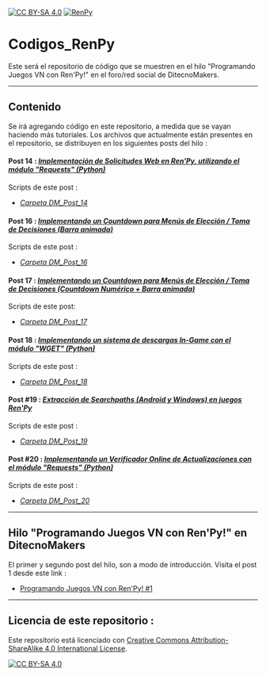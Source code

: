 [![CC BY-SA 4.0][cc-by-sa-shield]][cc-by-sa] [![RenPy][renpy-shield]][cc-by-sa]

# Codigos_RenPy
Este será el repositorio de código que se muestren en el hilo "Programando Juegos VN con Ren'Py!" en el foro/red social de DitecnoMakers.

---

## Contenido
Se irá agregando código en este repositorio, a medida que se vayan haciendo más tutoriales.
Los archivos que actualmente están presentes en el repositorio, se distribuyen en los siguientes posts del hilo :

#### Post 14 : _[Implementación de Solicitudes Web en Ren'Py, utilizando el módulo "Requests" (Python)](https://ditecnomakers.com/programando-juegos-vn-con-renpy-14-2/)_
Scripts de este post :
* _[Carpeta DM_Post_14](https://github.com/CharlieFuu69/Codigos_RenPy/tree/master/DM_Post_14)_

#### Post 16 : _[Implementando un Countdown para Menús de Elección / Toma de Decisiones (Barra animada)](https://ditecnomakers.com/programando-juegos-vn-con-renpy-16/)_
Scripts de este post :
* _[Carpeta DM_Post_16](https://github.com/CharlieFuu69/Codigos_RenPy/tree/master/DM_Post_16)_

#### Post 17 : _[Implementando un Countdown para Menús de Elección / Toma de Decisiones (Countdown Numérico + Barra animada)](https://ditecnomakers.com/programando-juegos-vn-con-renpy-17-2/)_
Scripts de este post:
* _[Carpeta DM_Post_17](https://github.com/CharlieFuu69/Codigos_RenPy/tree/master/DM_Post_17)_

#### Post 18 : _[Implementando un sistema de descargas In-Game con el módulo "WGET" (Python)](https://ditecnomakers.com/programando-juegos-vn-con-renpy-18/)_
Scripts de este post :
* _[Carpeta DM_Post_18](https://github.com/CharlieFuu69/Codigos_RenPy/tree/master/DM_Post_18)_

#### Post #19 : _[Extracción de Searchpaths (Android y Windows) en juegos Ren'Py](https://ditecnomakers.com/programando-juegos-vn-con-renpy-19/)_
Scripts de este post :
* _[Carpeta DM_Post_19](https://github.com/CharlieFuu69/Codigos_RenPy/tree/master/DM_Post_19)_

#### Post #20 : _[Implementando un Verificador Online de Actualizaciones con el módulo "Requests" (Python)](https://ditecnomakers.com/programando-juegos-vn-con-renpy-20/)_
Scripts de este post :
* _[Carpeta DM_Post_20](https://github.com/CharlieFuu69/Codigos_RenPy/tree/master/DM_Post_20)_

---

## Hilo "Programando Juegos VN con Ren'Py!" en DitecnoMakers
El primer y segundo post del hilo, son a modo de introducción. Visita el post 1 desde este link :

* [Programando Juegos VN con Ren'Py! #1](https://ditecnomakers.com/programa-juegos-vn-con-renpy-1-que-es-renpy-a-que-tipo-de-juegos-esta-orientado-este-motor/)

---

## Licencia de este repositorio :

Este repositorio está licenciado con
[Creative Commons Attribution-ShareAlike 4.0 International License][cc-by-sa].

[![CC BY-SA 4.0][cc-by-sa-shield]][cc-by-sa]

[cc-by-sa]: http://creativecommons.org/licenses/by-sa/4.0/
[cc-by-sa-image]: https://licensebuttons.net/l/by-sa/4.0/88x31.png
[cc-by-sa-shield]: https://img.shields.io/badge/Licencia-CC--BY--SA%204.0-brightgreen
[renpy-shield]: https://img.shields.io/badge/Software-Ren'Py-red
